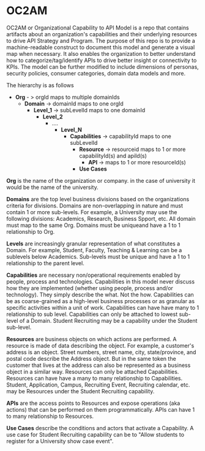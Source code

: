 # OC2AM
OC2AM or Organizational Capability to API Model is a repo that contains artifacts about an organization's capabilities and their underlying resources to drive API Strategy and Program. The purpose of this repo is to provide a machine-readable construct to document this model and generate a visual map when necessary. It also enables the organization to better understand how to categorize/tag/identify APIs to drive better insight or connectivity to KPIs. The model can be further modified to include dimensions of personas, security policies, consumer categories, domain data models and more.

The hierarchy is as follows

- **Org**  - > orgId maps to multiple domainIds
  - **Domain**  -> domainId maps to one orgId
    - **Level_1**  -> subLevelId maps to one domainId
      - **Level_2**
        - ....
          - **Level_N**          
            - **Capabilities**  -> capabilityId maps to one subLevelId
              - **Resource**   -> resourceid maps to 1 or more capabilityId(s) and apiId(s)
                - **API**  -> maps to 1 or more resourceId(s)
              - **Use Cases**         

**Org** is the name of the organization or company. in the case of university it would be the name of the university.

**Domains** are the top level business divisions based on the organizations criteria for divisions. Domains are non-overlapping in nature and must contain 1 or more sub-levels. For example, a University may use the following divisions: Academics, Research, Business Spport, etc. All domain must map to the same Org. Domains must be uniqueand have a 1 to 1 relationship to Org.

**Levels** are increasingly granular representation of what constitutes a Domain. For example, Student, Faculty, Teaching & Learning can be a sublevels below Academics. Sub-levels must be unique and have a 1 to 1 relationship to the parent level.

**Capabilities** are necessary non/operational requirements enabled by people, process and technologies. Capabilities in this model never discuss how they are implemented (whether using people, process and/or technology). They simply describe the what. Not the how. Capabilities can be as coarse-grained as a high-level business processes or as granular as specific activities within a unit of work. Capabilities can have have many to 1 relationship to sub level. Capabilities can only be attached to lowest sub-level of a Domain. Student Recruiting may be a capability under the Student sub-level.

**Resources** are business objects on which actions are performed. A resource is made of data describing the object. For example, a customer's address is an object. Street numbers, street name, city, state/province, and postal code describe the Address object. But in the same token the customer that lives at the address can also be represented as a business object in a similar way.  Resources can only be attached Capabilities. Resources can have have a many to many relationship to Capabilities. Student, Application, Campus, Recruiting Event, Recruiting calendar, etc. may be Resources under the Student Recruiting capability.

**APIs** are the access points to Resources and expose operations (aka actions) that can be performed on them programmatically. APIs can have 1 to many relationship to Resources.

**Use Cases** describe the conditions and actors that activate a Capability. A use case for Student Recruiting capability can be to "Allow students to register for a University show case event".
